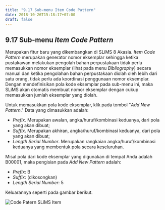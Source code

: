 ```yaml
---
title: "9.17 Sub-menu Item Code Pattern"
date: 2018-10-26T15:18:17+07:00
draft: false
---
```


## 9.17 Sub-menu _Item Code Pattern_

Merupakan fitur baru yang dikembangkan di SLiMS 8 Akasia. _Item Code Pattern_ merupakan generator nomor eksemplar sehingga ketika pustakawan melakukan pengolah bahan perpustakaan tidak perlu memasukkan nomor eksemplar (lihat pada menu _Bibliography_) secara manual dan ketika pengolahan bahan perpustakaan diolah oleh lebih dari satu orang, tidak perlu ada koordinasi penggunaan nomor eksemplar. Dengan mendefinisikan pola kode eksemplar pada sub-menu ini, maka SLiMS akan otomatis membuat nomor eksemplar dengan cukup memasukkan jumlah eksemplar yang diolah.

Untuk memasukkan pola kode eksemplar, klik pada tombol "_Add New Pattern_." Data yang dimasukkan adalah:

* _Prefix_. Merupakan awalan, angka/huruf/kombinasi keduanya, dari pola yang akan dibuat;
* _Suffix_. Merupakan akhiran, angka/huruf/kombinasi keduanya, dari pola yang akan dibuat;
* _Length Serial Number_. Merupakan rangkaian angka/huruf/kombinasi keduanya yang membentuk pola secara keseluruhan.

Misal pola dari kode eksemplar yang digunakan di tempat Anda adalah B00001, maka pengisian pada _Add New Pattern_ adalah:

* _Prefix_: B
* _Suffix_: (dikosongkan)
* _Length Serial Number_: 5

Keluarannya seperti pada gambar berikut.

![Code Patern SLiMS Item](/assets/11.23_Tampilan_Item_Code_Pattern.png)